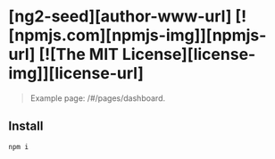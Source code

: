 # [ng2-seed][author-www-url] [![npmjs.com][npmjs-img]][npmjs-url] [![The MIT License][license-img]][license-url] 

> Example page: /#/pages/dashboard.

## Install
```
npm i
```

[david-url]: https://david-dm.org/Fost/ng2-seed
[david-img]: https://img.shields.io/david/Fost/ng2-seed.svg
